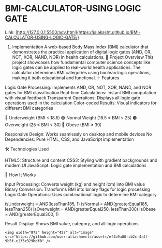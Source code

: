 # BMI-CALCULATOR-USING LOGIC GATE

Link: [http://127.0.0.1:5500/adv.html](https://jaiakasht.github.io/BMI-CALCULATOR-USING-LOGIC-GATE/)

1) Implementation
A web-based Body Mass Index (BMI) calculator that demonstrates the practical application of digital logic gates (AND, OR, NOT, XOR, NAND, NOR) in health calculations.
🎯 Project Overview
This project showcases how fundamental computer science concepts like logic gates can be applied to real-world health applications. The calculator determines BMI categories using boolean logic operations, making it both educational and functional.
✨ Features

Logic Gate Processing: Implements AND, OR, NOT, XOR, NAND, and NOR gates for BMI classification
Real-time Calculations: Instant BMI computation with visual feedback
Transparent Operations: Displays all logic gate operations used in the calculation
Color-coded Results: Visual indicators for different BMI categories

🔵 Underweight (BMI < 18.5)
🟢 Normal Weight (18.5 ≤ BMI < 25)
🟠 Overweight (25 ≤ BMI < 30)
🔴 Obese (BMI ≥ 30)


Responsive Design: Works seamlessly on desktop and mobile devices
No Dependencies: Pure HTML, CSS, and JavaScript implementation

🛠️ Technologies Used

HTML5: Structure and content
CSS3: Styling with gradient backgrounds and modern UI
JavaScript: Logic gate implementation and BMI calculations

🔧 How It Works

Input Processing: Converts weight (kg) and height (cm) into BMI value
Binary Conversion: Transforms BMI into binary flags for logic processing
Logic Gate Operations: Uses combinational logic to determine BMI category

   isUnderweight = AND(lessThan185, 1)
   isNormal = AND(greaterEqual185, lessThan250)
   isOverweight = AND(greaterEqual250, lessThan300)
   isObese = AND(greaterEqual300, 1)

Result Display: Shows BMI value, category, and all logic operations  

    <img width="872" height="457" alt="image" src="https://github.com/user-attachments/assets/ef4b9a00-cb2c-4a1f-9b5f-c133e329bdf8" />



    

